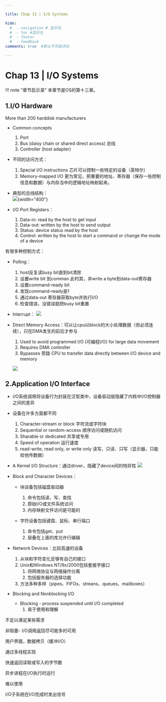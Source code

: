 ```yaml
---

title: Chap 13 | I/O Systems

hide:
  #  - navigation # 显示右
  #  - toc #显示左
  #  - footer
  #  - feedback  
comments: true  #默认不开启评论

---
```


<h1 id="欢迎">Chap 13 | I/O Systems</h1>

!!! note "章节启示录"
    <!-- === "Tab 1" -->
        <!-- Markdown **content**. -->
    <!-- === "Tab 2"
        More Markdown **content**. -->
    本章节是OS的第十三章。

## 1.I/O Hardware
More than 200 harddisk manufacturers

* Common concepts
    1. Port 
    2. Bus (daisy chain or shared direct access) 总线
    3. Controller (host adapter)

* 不同的访问方式：
    1. Special I/O instructions 芯片可以控制一些特定的设备（英特尔）
    2. Memory-mapped I/O 更为常见，把重要的地址、寄存器（保存一些控制信息和数据）与内存当中的逻辑地址映射起来。

* 典型的总线结构：      
    ![](./img/138.png){width="400"}

* I/O Port Registers：
    1. Data-in: read by the host to get input
    2. Data-out: written by the host to send output
    3. Status: device status read by the host
    4. Control: written by the host to start a command or change the mode of a device
    
有很多种控制方式：

* Polling：
    1. host反复读busy bit直到bit清除
    2. 设置write bit 到comman 此村其，并write a byte到data-out寄存器
    3. 设置command-ready bit
    4. 发现command-ready是1
    5. 通过data-out 寄存器获取byte并执行I/O
    6. 检查错误，没错误就把busy bit重置

* Interrupt：
    ![](./img/140.png)

* Direct Memory Access：可以让cpu以block的大小处理数据（但必须连续），只在DMA发生的前后才参与
    1. Used to avoid programmed I/O (可编程I/O) for large data movement
    2. Requires DMA controller
    3. Bypasses 旁路 CPU to transfer data directly between I/O device and memory 
    
    ![](./img/139.png)

## 2.Application I/O Interface
* I/O系统调用将设备行为封装在泛型类中，设备驱动层隐藏了内核中I/O控制器之间的差异

* 设备在许多方面都不同
    1. Character-stream or block 字符流或字符块
    2. Sequential or random-access 顺序访问或随机访问
    3. Sharable or dedicated 共享或专用
    4. Speed of operation 运行速度
    5. read-write, read only, or write only 读写、只读、只写（显示器，只能给他传数据）

* A Kernel I/O Structure：通过driver，隐藏了device间的特异性
    ![](./img/141.png)

* Block and Character Devices：
    * 块设备包括磁盘驱动器
        1. 命令包括读、写、查找
        2. 原始I/O或文件系统访问
        3. 内存映射文件访问是可能的

    * 字符设备包括键盘、鼠标、串行端口
        1. 命令包括get、put
        2. 层叠在上面的库允许行编辑

* Network Devices：比较高速的设备
    1. 从块和字符变化足够有自己的接口
    2. Unix和Windows NT/9x/2000包括套接字接口
        1. 将网络协议与网络操作分离
        2. 包括服务器的选择功能
    3. 方法多种多样（pipes、FIFOs、streans、queues、mailboxes）

* Blocking and Nonblocking I/O
    * Blocking - process suspended until I/O completed
        1. 易于使用和理解

不足以满足某些需求

非阻塞- I/O调用返回尽可能多的可用

用户界面，数据拷贝（缓冲I/O）

通过多线程实现

快速返回读取或写入的字节数

异步进程在I/O执行时运行

难以使用

I/O子系统在I/O完成时发出信号